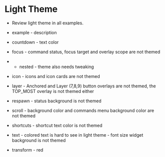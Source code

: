 # Light Theme

* Review light theme in all examples.

- example    - description
- countdown  - text color
- focus      - command status, focus target and overlay scope are not themed
 - - nested  - theme also needs tweaking
- icon       - icons and icon cards are not themed
- layer      - Anchored and Layer (7,8,9) button overlays are not themed, the TOP_MOST overlay is not themed either
- respawn    - status background is not themed
- scroll     - background color and commands menu background color are not themed
- shortcuts  - shortcut text color is not themed

- text       - colored text is hard to see in light theme
             - font size widget background is not themed

- transform  - red
